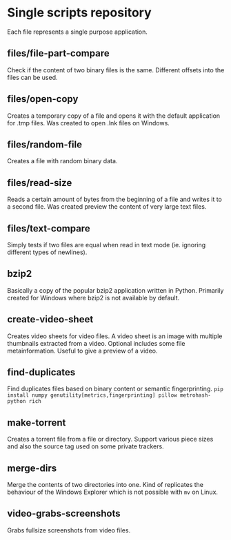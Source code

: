 # Single scripts repository

Each file represents a single purpose application.

## files/file-part-compare

Check if the content of two binary files is the same. Different offsets into the files can be used.

## files/open-copy

Creates a temporary copy of a file and opens it with the default application for .tmp files. Was created to open .lnk files on Windows.

## files/random-file

Creates a file with random binary data.

## files/read-size

Reads a certain amount of bytes from the beginning of a file and writes it to a second file. Was created preview the content of very large text files.

## files/text-compare

Simply tests if two files are equal when read in text mode (ie. ignoring different types of newlines).

## bzip2

Basically a copy of the popular bzip2 application written in Python. Primarily created for Windows where bzip2 is not available by default.

## create-video-sheet

Creates video sheets for video files. A video sheet is an image with multiple thumbnails extracted from a video. Optional includes some file metainformation. Useful to give a preview of a video.

## find-duplicates

Find duplicates files based on binary content or semantic fingerprinting.
`pip install numpy genutility[metrics,fingerprinting] pillow metrohash-python rich`

## make-torrent

Creates a torrent file from a file or directory. Support various piece sizes and also the source tag used on some private trackers.

## merge-dirs

Merge the contents of two directories into one. Kind of replicates the behaviour of the Windows Explorer which is not possible with `mv` on Linux.

## video-grabs-screenshots

Grabs fullsize screenshots from video files.
